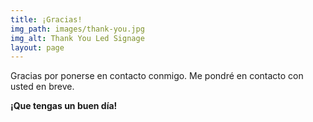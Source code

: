 ```yaml
---
title: ¡Gracias!
img_path: images/thank-you.jpg
img_alt: Thank You Led Signage
layout: page
---
```

Gracias por ponerse en contacto conmigo. Me pondré en contacto con usted en breve.

**¡Que tengas un buen día!**
